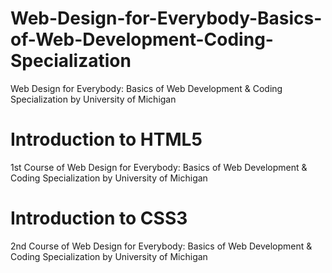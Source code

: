# Web-Design-for-Everybody-Basics-of-Web-Development-Coding-Specialization
Web Design for Everybody: Basics of Web Development &amp; Coding Specialization by University of Michigan


# Introduction to HTML5
1st Course of Web Design for Everybody: Basics of Web Development & Coding Specialization by University of Michigan

# Introduction to CSS3
2nd Course of Web Design for Everybody: Basics of Web Development & Coding Specialization by University of Michigan
